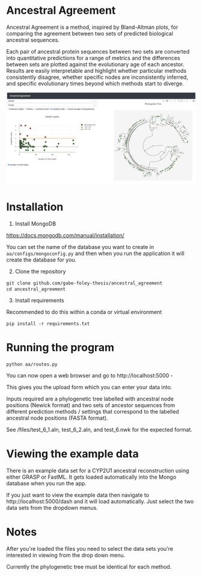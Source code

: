 # Ancestral Agreement

Ancestral Agreement is a method, inspired by Bland-Altman plots, for comparing the agreement between two sets of predicted biological ancestral sequences.


Each pair of ancestral protein sequences between two sets are converted into quantitative predictions for a range of metrics and the differences between sets are plotted against the evolutionary age of each ancestor. Results are easily interpretable and highlight whether particular methods consistently disagree, whether specific nodes are inconsistently inferred, and specific evolutionary times beyond which methods start to diverge.

<img src="https://raw.githubusercontent.com/gabe-foley-thesis/ancestral_agreement/main/aa/static/images/ancestral_agreement_gui.png" width="800">



# Installation

1. Install MongoDB

https://docs.mongodb.com/manual/installation/

You can set the name of the database you want to create in `aa/configs/mongoconfig.py` and then when you run the application it will create the database for you.

2. Clone the repository

```
git clone github.com/gabe-foley-thesis/ancestral_agreement
cd ancestral_agreement
```

3. Install requirements

Recommended to do this within a conda or virtual environment
```
pip install -r requirements.txt
```



# Running the program

```
python aa/routes.py
```


You can now open a web browser and go to http://localhost:5000 - 

This gives you the upload form which you can enter your data into.

Inputs required are a phylogenetic tree labelled with ancestral node positions (Newick format) and two sets of ancestor sequences from different prediction methods / settings that correspond to the labelled ancestral node positions (FASTA format). 

See /files/test_6_1.aln, test_6_2.aln, and test_6.nwk for the expected format.

# Viewing the example data

There is an example data set for a CYP2U1 ancestral reconstruction using either GRASP or FastML. It gets loaded automatically into the Mongo database when you run the app.

If you just want to view the example data then navigate to http://localhost:5000/dash and it will load automatically. Just select the two data sets from the dropdown menus.


# Notes

After you're loaded the files you need to select the data sets you're interested in viewing from the drop down menu.

Currently the phylogenetic tree must be identical for each method.


